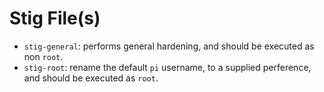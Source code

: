 # Stig File(s)

- `stig-general`: performs general hardening, and should be executed as non `root`.
- `stig-root`: rename the default `pi` username, to a supplied perference, and should be executed as `root`.
